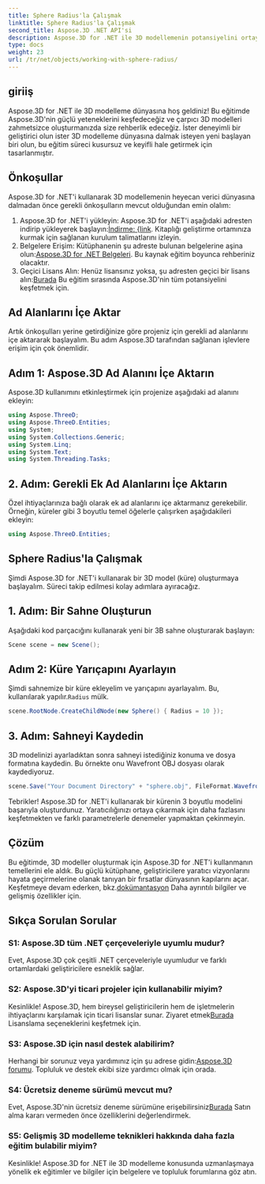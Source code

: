 ```yaml
---
title: Sphere Radius'la Çalışmak
linktitle: Sphere Radius'la Çalışmak
second_title: Aspose.3D .NET API'si
description: Aspose.3D for .NET ile 3D modellemenin potansiyelini ortaya çıkarın. Çarpıcı modelleri zahmetsizce yaratın. Şimdi ücretsiz deneme sürümünü indirin!
type: docs
weight: 23
url: /tr/net/objects/working-with-sphere-radius/
---
```

## giriiş
Aspose.3D for .NET ile 3D modelleme dünyasına hoş geldiniz! Bu eğitimde Aspose.3D'nin güçlü yeteneklerini keşfedeceğiz ve çarpıcı 3D modelleri zahmetsizce oluşturmanızda size rehberlik edeceğiz. İster deneyimli bir geliştirici olun ister 3D modelleme dünyasına dalmak isteyen yeni başlayan biri olun, bu eğitim süreci kusursuz ve keyifli hale getirmek için tasarlanmıştır.
## Önkoşullar
Aspose.3D for .NET'i kullanarak 3D modellemenin heyecan verici dünyasına dalmadan önce gerekli önkoşulların mevcut olduğundan emin olalım:
1. Aspose.3D for .NET'i yükleyin: Aspose.3D for .NET'i aşağıdaki adresten indirip yükleyerek başlayın:[İndirme: {link](https://releases.aspose.com/3d/net/). Kitaplığı geliştirme ortamınıza kurmak için sağlanan kurulum talimatlarını izleyin.
2.  Belgelere Erişim: Kütüphanenin şu adreste bulunan belgelerine aşina olun:[Aspose.3D for .NET Belgeleri](https://reference.aspose.com/3d/net/). Bu kaynak eğitim boyunca rehberiniz olacaktır.
3.  Geçici Lisans Alın: Henüz lisansınız yoksa, şu adresten geçici bir lisans alın:[Burada](https://purchase.aspose.com/temporary-license/) Bu eğitim sırasında Aspose.3D'nin tüm potansiyelini keşfetmek için.
## Ad Alanlarını İçe Aktar
Artık önkoşulları yerine getirdiğinize göre projeniz için gerekli ad alanlarını içe aktararak başlayalım. Bu adım Aspose.3D tarafından sağlanan işlevlere erişim için çok önemlidir.
## Adım 1: Aspose.3D Ad Alanını İçe Aktarın
Aspose.3D kullanımını etkinleştirmek için projenize aşağıdaki ad alanını ekleyin:
```csharp
using Aspose.ThreeD;
using Aspose.ThreeD.Entities;
using System;
using System.Collections.Generic;
using System.Linq;
using System.Text;
using System.Threading.Tasks;
```
## 2. Adım: Gerekli Ek Ad Alanlarını İçe Aktarın
Özel ihtiyaçlarınıza bağlı olarak ek ad alanlarını içe aktarmanız gerekebilir. Örneğin, küreler gibi 3 boyutlu temel öğelerle çalışırken aşağıdakileri ekleyin:
```csharp
using Aspose.ThreeD.Entities;
```
## Sphere Radius'la Çalışmak
Şimdi Aspose.3D for .NET'i kullanarak bir 3D model (küre) oluşturmaya başlayalım. Süreci takip edilmesi kolay adımlara ayıracağız.
## 1. Adım: Bir Sahne Oluşturun
Aşağıdaki kod parçacığını kullanarak yeni bir 3B sahne oluşturarak başlayın:
```csharp
Scene scene = new Scene();
```
## Adım 2: Küre Yarıçapını Ayarlayın
 Şimdi sahnemize bir küre ekleyelim ve yarıçapını ayarlayalım. Bu, kullanılarak yapılır.`Radius` mülk.
```csharp
scene.RootNode.CreateChildNode(new Sphere() { Radius = 10 });
```
## 3. Adım: Sahneyi Kaydedin
3D modelinizi ayarladıktan sonra sahneyi istediğiniz konuma ve dosya formatına kaydedin. Bu örnekte onu Wavefront OBJ dosyası olarak kaydediyoruz.
```csharp
scene.Save("Your Document Directory" + "sphere.obj", FileFormat.WavefrontOBJ);
```
Tebrikler! Aspose.3D for .NET'i kullanarak bir kürenin 3 boyutlu modelini başarıyla oluşturdunuz. Yaratıcılığınızı ortaya çıkarmak için daha fazlasını keşfetmekten ve farklı parametrelerle denemeler yapmaktan çekinmeyin.
## Çözüm
Bu eğitimde, 3D modeller oluşturmak için Aspose.3D for .NET'i kullanmanın temellerini ele aldık. Bu güçlü kütüphane, geliştiricilere yaratıcı vizyonlarını hayata geçirmelerine olanak tanıyan bir fırsatlar dünyasının kapılarını açar. Keşfetmeye devam ederken, bkz.[dokümantasyon](https://reference.aspose.com/3d/net/) Daha ayrıntılı bilgiler ve gelişmiş özellikler için.
## Sıkça Sorulan Sorular

### S1: Aspose.3D tüm .NET çerçeveleriyle uyumlu mudur?
Evet, Aspose.3D çok çeşitli .NET çerçeveleriyle uyumludur ve farklı ortamlardaki geliştiricilere esneklik sağlar.
### S2: Aspose.3D'yi ticari projeler için kullanabilir miyim?
 Kesinlikle! Aspose.3D, hem bireysel geliştiricilerin hem de işletmelerin ihtiyaçlarını karşılamak için ticari lisanslar sunar. Ziyaret etmek[Burada](https://purchase.aspose.com/buy) Lisanslama seçeneklerini keşfetmek için.
### S3: Aspose.3D için nasıl destek alabilirim?
 Herhangi bir sorunuz veya yardımınız için şu adrese gidin:[Aspose.3D forumu](https://forum.aspose.com/c/3d/18). Topluluk ve destek ekibi size yardımcı olmak için orada.
### S4: Ücretsiz deneme sürümü mevcut mu?
 Evet, Aspose.3D'nin ücretsiz deneme sürümüne erişebilirsiniz[Burada](https://releases.aspose.com/) Satın alma kararı vermeden önce özelliklerini değerlendirmek.
### S5: Gelişmiş 3D modelleme teknikleri hakkında daha fazla eğitim bulabilir miyim?
Kesinlikle! Aspose.3D for .NET ile 3D modelleme konusunda uzmanlaşmaya yönelik ek eğitimler ve bilgiler için belgelere ve topluluk forumlarına göz atın.